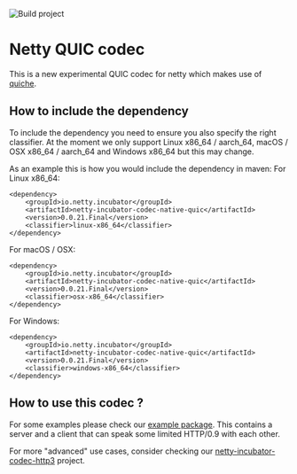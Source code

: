 ![Build project](https://github.com/netty/netty-incubator-codec-quic/workflows/Build%20project/badge.svg)

# Netty QUIC codec

This is a new experimental QUIC codec for netty which makes use of [quiche](https://github.com/cloudflare/quiche).

## How to include the dependency

To include the dependency you need to ensure you also specify the right classifier. At the moment we only support Linux
 x86_64 / aarch_64, macOS / OSX x86_64 / aarch_64 and Windows x86_64 but this may change. 
 
As an example this is how you would include the dependency in maven:
For Linux x86_64:
```
<dependency>
    <groupId>io.netty.incubator</groupId>
    <artifactId>netty-incubator-codec-native-quic</artifactId>
    <version>0.0.21.Final</version>
    <classifier>linux-x86_64</classifier>
</dependency>
```

For macOS / OSX:

```
<dependency>
    <groupId>io.netty.incubator</groupId>
    <artifactId>netty-incubator-codec-native-quic</artifactId>
    <version>0.0.21.Final</version>
    <classifier>osx-x86_64</classifier>
</dependency>
```

For Windows:

```
<dependency>
    <groupId>io.netty.incubator</groupId>
    <artifactId>netty-incubator-codec-native-quic</artifactId>
    <version>0.0.21.Final</version>
    <classifier>windows-x86_64</classifier>
</dependency>
```

## How to use this codec ?

For some examples please check our 
[example package](https://github.com/netty/netty-incubator-codec-quic/tree/main/codec-native-quic/src/test/java/io/netty/incubator/codec/quic).
This contains a server and a client that can speak some limited HTTP/0.9 with each other.

For more "advanced" use cases, consider checking our
[netty-incubator-codec-http3](https://github.com/netty/netty-incubator-codec-http3) project.
